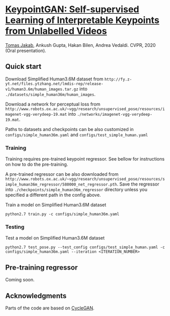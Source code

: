 # [KeypointGAN: Self-supervised Learning of Interpretable Keypoints from Unlabelled Videos](https://www.robots.ox.ac.uk/~vgg/research/unsupervised_pose/)

[Tomas Jakab](http://www.robots.ox.ac.uk/~tomj), Ankush Gupta, Hakan Bilen, Andrea Vedaldi.
CVPR, 2020 (Oral presentation).

## Quick start
Download Simplified Human3.6M dataset from `http://fy.z-yt.net/files.ytzhang.net/lmdis-rep/release-v1/human3.6m/human_images.tar.gz` into `./datasets/simple_human36m/human_images`.

Download a network for perceptual loss from `http://www.robots.ox.ac.uk/~vgg/research/unsupervised_pose/resources/imagenet-vgg-verydeep-19.mat` into `./networks/imagenet-vgg-verydeep-19.mat`.

Paths to datasets and checkpoints can be also customized in `configs/simple_human36m.yaml` and `configs/test_simple_human.yaml`

### Training
Training requires pre-trained keypoint regressor. See bellow for instructions on how to do the pre-training.

A pre-trained regressor can be also downloaded from `http://www.robots.ox.ac.uk/~vgg/research/unsupervised_pose/resources/simple_human36m_regressor/580000_net_regressor.pth`. Save the regressor into `./checkpoints/simple_human36m_regressor` directory unless you specified a different path in the config above.

Train a model on Simplified Human3.6M dataset
```
python2.7 train.py -c configs/simple_human36m.yaml
```

### Testing
Test a model on Simplified Human3.6M dataset
```
python2.7 test_pose.py --test_config configs/test_simple_human.yaml -c configs/simple_human36m.yaml --iteration <ITERATION_NUMBER>
```

## Pre-training regressor
Coming soon.

## Acknowledgments
Parts of the code are based on [CycleGAN](https://github.com/junyanz/pytorch-CycleGAN-and-pix2pix).
